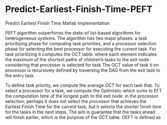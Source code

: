# Predict-Earliest-Finish-Time-PEFT
Predict Earliest Finish Time Matlab Implementation

PEFT algorithm outperforms the state-of list-based algorithms for heterogeneous systems. The algorithm has two major phases: a task prioritizing phase for computing task priorities, and a processor selection phase for selecting the best processor for executing the current task. For task prioritizing it computes the OCT table. where each element   indicates the maximum of the shortest paths of children’s tasks to the exit node considering that processor   is selected for task The OCT value of task ti on processor is recursively defined by traversing the DAG from the exit task to the entry task.

To define task priority, we compute the average OCT for each task that. To select a processor for a task, we compute the Optimistic  which sums to EFT the computation time of the longest path to the exit node. in the processor selection; perhaps it does not select the processor that achieves the Earliest Finish Time for the current task, but it selects the shorter finish time for the tasks in the next steps. The aim is guarantee that the tasks ahead will finish earlier, which is the purpose of the OCT table. OEFT is defined as
                          
